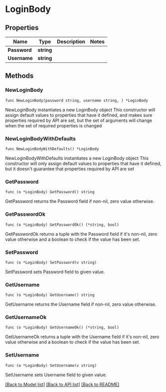 # LoginBody

## Properties

Name | Type | Description | Notes
------------ | ------------- | ------------- | -------------
**Password** | **string** |  | 
**Username** | **string** |  | 

## Methods

### NewLoginBody

`func NewLoginBody(password string, username string, ) *LoginBody`

NewLoginBody instantiates a new LoginBody object
This constructor will assign default values to properties that have it defined,
and makes sure properties required by API are set, but the set of arguments
will change when the set of required properties is changed

### NewLoginBodyWithDefaults

`func NewLoginBodyWithDefaults() *LoginBody`

NewLoginBodyWithDefaults instantiates a new LoginBody object
This constructor will only assign default values to properties that have it defined,
but it doesn't guarantee that properties required by API are set

### GetPassword

`func (o *LoginBody) GetPassword() string`

GetPassword returns the Password field if non-nil, zero value otherwise.

### GetPasswordOk

`func (o *LoginBody) GetPasswordOk() (*string, bool)`

GetPasswordOk returns a tuple with the Password field if it's non-nil, zero value otherwise
and a boolean to check if the value has been set.

### SetPassword

`func (o *LoginBody) SetPassword(v string)`

SetPassword sets Password field to given value.


### GetUsername

`func (o *LoginBody) GetUsername() string`

GetUsername returns the Username field if non-nil, zero value otherwise.

### GetUsernameOk

`func (o *LoginBody) GetUsernameOk() (*string, bool)`

GetUsernameOk returns a tuple with the Username field if it's non-nil, zero value otherwise
and a boolean to check if the value has been set.

### SetUsername

`func (o *LoginBody) SetUsername(v string)`

SetUsername sets Username field to given value.



[[Back to Model list]](../README.md#documentation-for-models) [[Back to API list]](../README.md#documentation-for-api-endpoints) [[Back to README]](../README.md)



